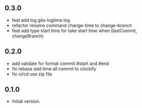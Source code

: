## 0.3.0

- feat add log gits-logtime.log
- refactor rename command change-time to change-branch
- feat add type start time for take start time when (lastCommit, changeBranch)

## 0.2.0

- add validate for format commit #start and #end
- fix rebase add time all commit to clockify
- fix ci/cd use zip file

## 0.1.0

- Initial version.
